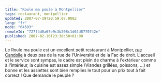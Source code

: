 ```yaml
---
title: "Roule ma poule à Montpellier"
tags: restaurant, montpellier
updated: 2007-07-19T20:59:07.000Z
lang: "fr"
node: "64593"
remoteId: "727f4d0a67e9c3b208c1d62d8770742e"
published: 2007-02-16T23:38:50+01:00
---
```

 
Le Roule ma poule est un excellent petit restaurant à Montpellier, [rue Candolle](http://maps.google.fr/maps?f=l&amp;hl=fr&amp;q=roule%20ma%20poule&amp;ie=UTF8&amp;near=Montpellier&amp;z=18&amp;ll=43.612951,3.87643&amp;spn=0.002408,0.004436&amp;t=k&amp;om=1) à deux pas de la rue de l'Université et de la Fac de droit. L'accueil et le service sont sympas, le cadre est plein de charme à l'extérieur comme à l'intérieur, la cuisine est assez simple (Viandes grillées, poissons, ...) et bonne et les assiettes sont bien remplies le tout pour un prix tout à fait correct ! Que demande le peuple ?

